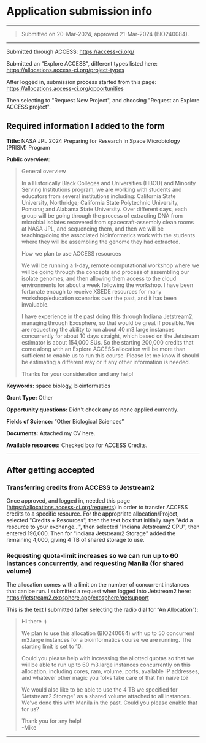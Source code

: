 # Application submission info

---
> Submitted on 20-Mar-2024, approved 21-Mar-2024 (BIO240084).
---

Submitted through ACCESS: https://access-ci.org/

Submitted an "Explore ACCESS", different types listed here: https://allocations.access-ci.org/project-types

After logged in, submission process started from this page: https://allocations.access-ci.org/opportunities

Then selecting to "Request New Project", and choosing "Request an Explore ACCESS project". 


## Required information I added to the form

**Title:** NASA JPL 2024 Preparing for Research in Space Microbiology (PRISM) Program

**Public overview:**  

> General overview
>
> In a Historically Black Colleges and Universities (HBCU) and Minority Serving Institutions program, we are working with students and educators from several institutions including: California State University, Northridge; California State Polytechnic University, Pomona; and Alabama State University. Over different days, each group will be going through the process of extracting DNA from microbial isolates recovered from spacecraft-assembly clean rooms at NASA JPL, and sequencing them, and then we will be teaching/doing the associated bioinformatics work with the students where they will be assembling the genome they had extracted. 
> 
> How we plan to use ACCESS resources
> 
> We will be running a 1-day, remote computational workshop where we will be going through the concepts and process of assembling our isolate genomes, and then allowing them access to the cloud environments for about a week following the workshop. I have been fortunate enough to receive XSEDE resources for many workshop/education scenarios over the past, and it has been invaluable. 
> 
> I have experience in the past doing this through Indiana Jetstream2, managing through Exosphere, so that would be great if possible. We are requesting the ability to run about 40 m3.large instances concurrently for about 10 days straight, which based on the Jetstream estimator is about 154,000 SUs. So the starting 200,000 credits that come along with an Explore ACCESS allocation will be more than sufficient to enable us to run this course. Please let me know if should be estimating a different way or if any other information is needed. 
> 
> Thanks for your consideration and any help!


**Keywords:** space biology, bioinformatics

**Grant Type:** Other

**Opportunity questions:** Didn't check any as none applied currently.

**Fields of Science:** “Other Biological Sciences”

**Documents:** Attached my CV here.

**Available resources:** Checked box for ACCESS Credits. 

---

## After getting accepted

### Transferring credits from ACCESS to Jetstream2
Once approved, and logged in, needed this page (https://allocations.access-ci.org/requests) in order to transfer ACCESS credits to a specific resource. For the appropriate allocation/Project, selected "Credits + Resources", then the text box that initially says "Add a resource to your exchange...", then selected "Indiana Jetstream2 CPU", then entered 196,000. Then for "Indiana Jetstream2 Storage" added the remaining 4,000, giving 4 TB of shared storage to use.

### Requesting quota-limit increases so we can run up to 60 instances concurrently, and requesting Manila (for shared volume)
The allocation comes with a limit on the number of concurrent instances that can be run. I submitted a request when logged into Jetstream2 here: https://jetstream2.exosphere.app/exosphere/getsupport

This is the text I submitted (after selecting the radio dial for “An Allocation”):

> Hi there :)
> 
> We plan to use this allocation (BIO240084) with up to 50 concurrent m3.large instances for a bioinformatics course we are running. The starting limit is set to 10.
> 
> Could you please help with increasing the allotted quotas so that we will be able to run up to 60 m3.large instances concurrently on this allocation, including cores, ram, volume, ports, available IP addresses, and whatever other magic you folks take care of that I'm naive to?
>
> We would also like to be able to use the 4 TB we specified for "Jetstream2 Storage" as a shared volume attached to all instances. We've done this with Manila in the past. Could you please enable that for us?
>
> Thank you for any help!  
> -Mike


---
